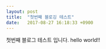 ```yaml
---
layout: post
title:  "첫번째 블로깅 테스트"
date:   2017-08-27 16:18:33 +0900
---
```

첫번째 블로그 테스트 입니다. 
hello world!!
